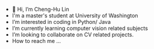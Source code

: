 - 👋 Hi, I’m Cheng-Hu Lin
- I'm a master's student at University of Washington
- I’m interested in coding in Python/ Java
- I’m currently learning computer vision related subjects
- I’m looking to collaborate on CV related projects. 
- How to reach me ...

<!---
tzlin0/tzlin0 is a ✨ special ✨ repository because its `README.md` (this file) appears on your GitHub profile.
You can click the Preview link to take a look at your changes.
--->
